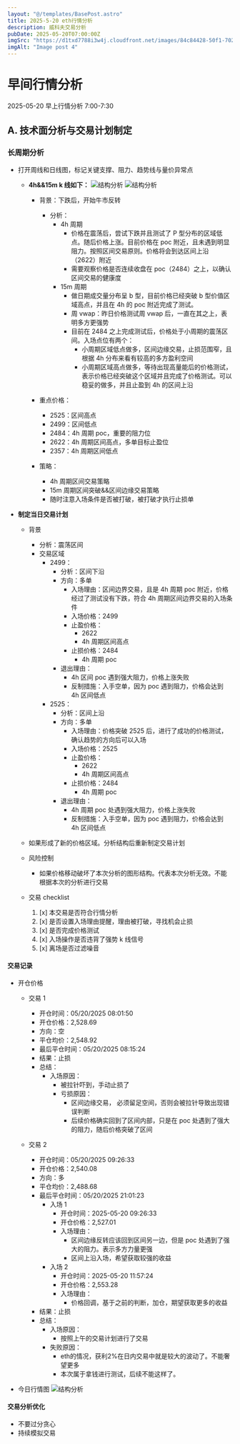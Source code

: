 ```yaml
---
layout: "@/templates/BasePost.astro"
title: 2025-5-20 eth行情分析
description: 威科夫交易分析
pubDate: 2025-05-20T07:00:00Z
imgSrc: "https://d1txd7788i3w4j.cloudfront.net/images/84c84428-50f1-7025-b778-548a97e9da87/2025-05-19/1747697261552-eth-4h.jpg"
imgAlt: "Image post 4"
---
```


# 早间行情分析

2025-05-20 早上行情分析 7:00-7:30

## A. 技术面分析与交易计划制定

### 长周期分析

- 打开周线和日线图，标记关键支撑、阻力、趋势线与量价异常点

  - **4h&&15m k 线如下：**
    ![结构分析](https://d1txd7788i3w4j.cloudfront.net/images/84c84428-50f1-7025-b778-548a97e9da87/2025-05-19/1747697261552-eth-4h.jpg)
    ![结构分析](https://d1txd7788i3w4j.cloudfront.net/images/84c84428-50f1-7025-b778-548a97e9da87/2025-05-19/1747697261963-eth-15m.jpg)

    - 背景：下跌后，开始牛市反转
      - 分析：
        - 4h 周期
          - 价格在震荡后，尝试下跌并且测试了 P 型分布的区域低点。随后价格上涨。目前价格在 poc 附近，且未遇到明显阻力。按照区间交易原则。价格将会到达区间上沿（2622）附近
          - 需要观察价格是否连续收盘在 poc（2484）之上，以确认区间交易的健康度
        - 15m 周期
          - 做日期成交量分布呈 b 型，目前价格已经突破 b 型价值区域高点，并且在 4h 的 poc 附近完成了测试。
          - 周 vwap：昨日价格测试周 vwap 后，一直在其之上，表明多方更强势
          - 目前在 2484 之上完成测试后，价格处于小周期的震荡区间。入场点位有两个：
            - 小周期区域低点做多，区间边缘交易，止损范围窄，且根据 4h 分布来看有较高的多方盈利空间
            - 小周期区域高点做多，等待出现高量能后的价格测试，表示价格已经突破这个区域并且完成了价格测试。可以稳妥的做多，并且止盈到 4h 的区间上沿
    - 重点价格：

      - 2525：区间高点
      - 2499：区间低点
      - 2484：4h 周期 poc，重要的阻力位
      - 2622：4h 周期区间高点，多单目标止盈位
      - 2357：4h 周期区间低点

    - 策略：
      - 4h 周期区间交易策略
      - 15m 周期区间突破&&区间边缘交易策略
      - 随时注意入场条件是否被打破，被打破才执行止损单

- **制定当日交易计划**

  - 背景
    - 分析：震荡区间
    - 交易区域
      - 2499：
        - 分析：区间下沿
        - 方向：多单
          - 入场理由：区间边界交易，且是 4h 周期 poc 附近，价格经过了测试没有下跌，符合 4h 周期区间边界交易的入场条件
          - 入场价格：2499
          - 止盈价格：
            - 2622
            - 4h 周期区间高点
          - 止损价格：2484
            - 4h 周期 poc
        - 退出理由：
          - 4h 区间 poc 遇到强大阻力，价格上涨失败
          - 反制措施：入手空单，因为 poc 遇到阻力，价格会达到 4h 区间低点
      - 2525：
        - 分析：区间上沿
        - 方向：多单
          - 入场理由：价格突破 2525 后，进行了成功的价格测试，确认趋势的方向后可以入场
          - 入场价格：2525
          - 止盈价格：
            - 2622
            - 4h 周期区间高点
          - 止损价格：2484
            - 4h 周期 poc
        - 退出理由：
          - 4h 周期 poc 处遇到强大阻力，价格上涨失败
          - 反制措施：入手空单，因为 poc 遇到阻力，价格会达到 4h 区间低点
  - 如果形成了新的价格区域。分析结构后重新制定交易计划

  - 风险控制
    - 如果价格移动破坏了本次分析的图形结构。代表本次分析无效。不能根据本次的分析进行交易
  - 交易 checklist

    1. [x] 本交易是否符合行情分析
    2. [x] 是否设置入场理由提醒，理由被打破，寻找机会止损
    3. [x] 是否完成价格测试
    4. [x] 入场操作是否违背了强势 k 线信号
    5. [x] 离场是否过滤噪音

#### 交易记录

- 开仓价格

  - 交易 1

    - 开仓时间：05/20/2025 08:01:50
    - 开仓价格：2,528.69
    - 方向：空
    - 平仓均价：2,548.92
    - 最后平仓时间：05/20/2025 08:15:24
    - 结果：止损
    - 总结：
      - 入场原因：
        - 被拉针吓到，手动止损了
        - 亏损原因：
          - 区间边缘交易， 必须留足空间，否则会被拉针导致出现错误判断
          - 后续价格确实回到了区间内部，只是在 poc 处遇到了强大的阻力，随后价格突破了区间

  - 交易 2

    - 开仓时间：05/20/2025 09:26:33
    - 开仓价格：2,540.08
    - 方向：多
    - 平仓均价：2,488.68
    - 最后平仓时间：05/20/2025 21:01:23
      - 入场 1
        - 开仓时间：2025-05-20 09:26:33
        - 开仓价格：2,527.01
        - 入场理由：
          - 区间边缘反转应该回到区间另一边，但是 poc 处遇到了强大的阻力。表示多方力量更强
          - 区间上沿入场，希望获取较强的收益
      - 入场 2
        - 开仓时间：2025-05-20 11:57:24
        - 开仓价格：2,553.28
        - 入场理由：
          - 价格回调，基于之前的判断，加仓，期望获取更多的收益
    - 结果：止损
    - 总结：
      - 入场原因：
        - 按照上午的交易计划进行了交易
      - 失败原因：
        - eth的情况，获利2%在日内交易中就是较大的波动了。不能奢望更多
        - 本次属于拿钱进行测试，后续不能这样了。
- 今日行情图
  ![结构分析](https://d1txd7788i3w4j.cloudfront.net/images/84c84428-50f1-7025-b778-548a97e9da87/2025-05-20/1747746669277-eth-trade.jpg)
#### 交易分析优化

- 不要过分贪心
- 持续模拟交易
